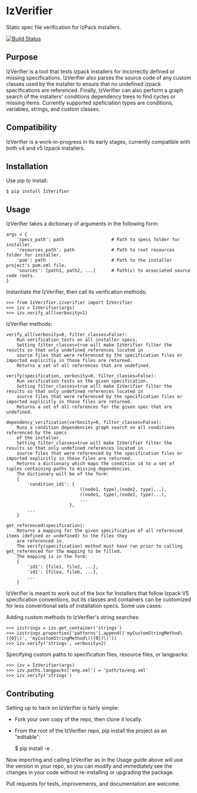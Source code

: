 IzVerifier
==========

Static spec file  verification for IzPack installers.

[![Build Status](https://drone.io/github.com/izv/IzVerifier/status.png)](https://drone.io/github.com/izv/IzVerifier/latest)

Purpose
-------

IzVerifier is a tool that tests izpack installers for incorrectly defined or missing specifications. IzVerifier also 
parses the source code of any custom classes used by the installer to ensure that no undefined izpack specifications 
are referenced. Finally, IzVerifier can also perform a graph search of the installers' conditions dependency trees to 
find cycles or missing items. Currently supported speficiation types are conditions, variables, strings, and custom 
classes.

Compatibility
-------------

IzVerifier is a work-in-progress in its early stages, currently compatible with both v4 and v5 Izpack installers. 

Installation
------------

Use pip to install:

    $ pip install IzVerifier

Usage
-----

IzVerifier takes a dictionary of arguments in the following form:

    args = {
        'specs_path': path                  # Path to specs folder for installer.
        'resources_path': path              # Path to root resources folder for installer.
        'pom': path                         # Path to the installer project's pom.xml file.
        'sources': [path1, path2, ...]      # Path(s) to associated source code roots.
    }

Instantiate the IzVerifier, then call its verification methods:

    >>> from IzVerifier.izverifier import IzVerifier
    >>> izv = IzVerifier(args)
    >>> izv.verify_all(verbosity=1)

IzVerifier methods:

    verify_all(verbosity=0, filter_classes=False):
        Run verification tests on all installer specs.
        Setting filter_classes=true will make IzVerifier filter the results so that only undefined references located in
        source files that were referenced by the specification files or imported explicitly in those files are returned.
        Returns a set of all references that are undefined.

    verify(specification, verbosity=0, filter_classes=False):
        Run verification tests on the given specification.
        Setting filter_classes=true will make IzVerifier filter the results so that only undefined references located in
        source files that were referenced by the specification files or imported explicitly in those files are returned.
        Returns a set of all references for the given spec that are undefined.

    dependency_verification(verbosity=0, filter_classes=False):
        Runs a condition dependencies graph search on all conditions referenced by the specs
        of the installer.
        Setting filter_classes=true will make IzVerifier filter the results so that only undefined references located in
        source files that were referenced by the specification files or imported explicitly in those files are returned.
        Returns a dictionary which maps the condition id to a set of tuples containing paths to missing dependencies.
        The dictionary will be of the form:
        {
            'condition_id1': {
                                ((node1, type),(node2, type)...),
                                ((node1, type),(node2, type)...),
                                ...
                            },
            ...
        }

    get_referenced(specification):
        Returns a mapping for the given specification of all referenced items (defined or undefined) to the files they 
        are referenced in.
        The verify(specification) method must have run prior to calling get_referenced for the mapping to be filled.
        The mapping is in the form:
        {
            'id1': {file1, file2, ...},
            'id2': {filea, fileb, ...},
            ...
        }


IzVerifier is meant to work out of the box for Installers that follow Izpack V5 specification conventions, but its 
classes and containers can be customized for less conventional sets of installation specs. Some use cases:
    
Adding custom methods to IzVerifier's string searches:

    >>> izstrings = izv.get_container('strings')
    >>> izstrings.properties['patterns'].append(('myCustomStringMethod\({0}\)', 'myCustomStringMethod\(({0})\)'))
    >>> izv.verify('strings', verbosity=2)
   
Specifying custom paths to specification files, resource files, or langpacks:
 
    >>> izv = IzVerifier(args)
    >>> izv.paths.langpacks['eng.xml'] = 'path/to/eng.xml'
    >>> izv.verify('strings')


Contributing
------------

Setting up to hack on IzVerifier is fairly simple:

 + Fork your own copy of the repo, then clone it locally.
 + From the root of the IzVerifier repo, pip install the project as an "editable":


    $ pip install -e .

 Now importing and calling IzVerifier as in the Usage guide above will use the version in your repo, so you can modify 
 and immediately see the changes in your code without re-installing or upgrading the package.
 
 Pull requests for tests, improvements, and documentation are welcome.
